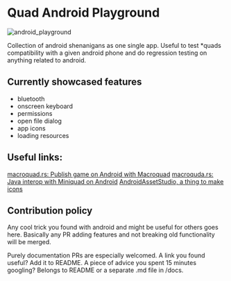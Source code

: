 # Quad Android Playground

![android_playground](https://user-images.githubusercontent.com/910977/188341595-9d9e5cc3-26c1-4c3a-b2a3-52e811b0006c.gif)

Collection of android shenanigans as one single app. Useful to test *quads compatibility with a given android phone and do regression testing on anything related to android.

## Currently showcased features

- bluetooth
- onscreen keyboard
- permissions
- open file dialog
- app icons
- loading resources

## Useful links:

[macroquad.rs: Publish game on Android with Macroquad](https://macroquad.rs/articles/android/)
[macroquda.rs: Java interop with Miniquad on Android](https://macroquad.rs/articles/java/)
[AndroidAssetStudio, a thing to make icons](http://romannurik.github.io/AndroidAssetStudio/)

## Contribution policy

Any cool trick you found with android and might be useful for others goes here. Basically any PR adding features and not breaking old functionality will be merged.

Purely documentation PRs are especially welcomed. A link you found useful? Add it to README. A piece of advice you spent 15 minutes googling? Belongs to README or a separate .md file in /docs.
